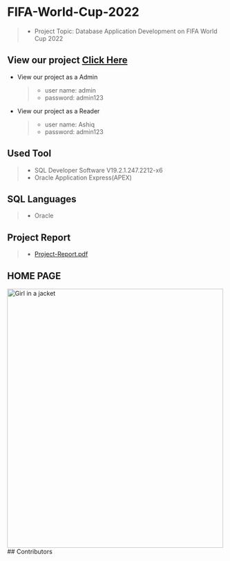 # FIFA-World-Cup-2022 
> - Project Topic: Database Application Development on FIFA World Cup 2022

## View our project [Click Here](https://apex.oracle.com/pls/apex/r/cse302_project10/fifa-world-cup12/home)

- View our project as a Admin
    > - user name: admin
    > - password: admin123
- View our project as a Reader
    > - user name: Ashiq
    > - password: admin123

## Used Tool
> - SQL Developer Software V19.2.1.247.2212-x6
> - Oracle Application Express(APEX)

## SQL Languages
> - Oracle
   
## Project Report
> - [Project-Report.pdf]()

## HOME PAGE
<img src="https://drive.google.com/file/d/1mZjnRLLVe8F3zxL5ZWlEbsKEy8OgyPd2/view?usp=sharing" alt="Girl in a jacket" width="500" height="600">
## Contributors


